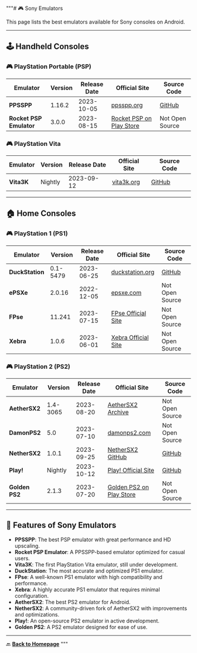 """# 🎮 Sony Emulators

This page lists the best emulators available for Sony consoles on Android.

---

## 🕹️ Handheld Consoles

### 🎮 PlayStation Portable (PSP)
| Emulator               | Version   | Release Date | Official Site | Source Code |
|-----------------------|-----------|--------------|---------------|-------------|
| **PPSSPP**           | 1.16.2    | 2023-10-05   | [ppsspp.org](https://www.ppsspp.org/) | [GitHub](https://github.com/hrydgard/ppsspp) |
| **Rocket PSP Emulator** | 3.0.0  | 2023-08-15   | [Rocket PSP on Play Store](https://play.google.com/store/apps/details?id=com.emultech.rocketpsp) | Not Open Source |

### 🎮 PlayStation Vita
| Emulator       | Version   | Release Date | Official Site | Source Code |
|---------------|-----------|--------------|---------------|-------------|
| **Vita3K**    | Nightly   | 2023-09-12   | [vita3k.org](https://vita3k.org/) | [GitHub](https://github.com/Vita3K/Vita3K) |

---

## 🏠 Home Consoles

### 🎮 PlayStation 1 (PS1)
| Emulator       | Version   | Release Date | Official Site | Source Code |
|---------------|-----------|--------------|---------------|-------------|
| **DuckStation** | 0.1-5479 | 2023-06-25   | [duckstation.org](https://www.duckstation.org/) | [GitHub](https://github.com/stenzek/duckstation) |
| **ePSXe**     | 2.0.16    | 2022-12-05   | [epsxe.com](https://www.epsxe.com/) | Not Open Source |
| **FPse**      | 11.241    | 2023-07-15   | [FPse Official Site](https://play.google.com/store/apps/details?id=com.emulator.fpse) | Not Open Source |
| **Xebra**     | 1.0.6     | 2023-06-01   | [Xebra Official Site](https://xebra.jp/) | Not Open Source |

### 🎮 PlayStation 2 (PS2)
| Emulator       | Version   | Release Date | Official Site | Source Code |
|---------------|-----------|--------------|---------------|-------------|
| **AetherSX2** | 1.4-3065  | 2023-08-20   | [AetherSX2 Archive](https://www.aethersx2.com/archive/) | Not Open Source |
| **DamonPS2**  | 5.0       | 2023-07-10   | [damonps2.com](https://www.damonps2.com/) | Not Open Source |
| **NetherSX2** | 1.0.1     | 2023-09-25   | [NetherSX2 GitHub](https://github.com/Trixarian/NetherSX2-patch) | [GitHub](https://github.com/Trixarian/NetherSX2-patch) |
| **Play!**     | Nightly   | 2023-10-12   | [Play! Official Site](https://purei.org/) | [GitHub](https://github.com/jpd002/Play-) |
| **Golden PS2**| 2.1.3     | 2023-07-20   | [Golden PS2 on Play Store](https://play.google.com/store/apps/details?id=com.fpsemulator.goldpps2) | Not Open Source |

---

## 🔄 Features of Sony Emulators

- **PPSSPP**: The best PSP emulator with great performance and HD upscaling.
- **Rocket PSP Emulator**: A PPSSPP-based emulator optimized for casual users.
- **Vita3K**: The first PlayStation Vita emulator, still under development.
- **DuckStation**: The most accurate and optimized PS1 emulator.
- **FPse**: A well-known PS1 emulator with high compatibility and performance.
- **Xebra**: A highly accurate PS1 emulator that requires minimal configuration.
- **AetherSX2**: The best PS2 emulator for Android.
- **NetherSX2**: A community-driven fork of AetherSX2 with improvements and optimizations.
- **Play!**: An open-source PS2 emulator in active development.
- **Golden PS2**: A PS2 emulator designed for ease of use.

---

🔙 **[Back to Homepage](../index.md)**
"""
